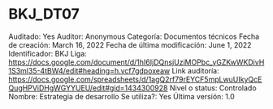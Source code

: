 # BKJ_DT07

Auditado: Yes
Auditor: Anonymous
Categoría: Documentos técnicos
Fecha de creación: March 16, 2022
Fecha de última modificación: June 1, 2022
Identificador: BKJ
Liga: https://docs.google.com/document/d/1hI6IjDQnsjUziMOPbc_yGZKwWKDivH1S3ml35-4tBW4/edit#heading=h.vcf7gdpoxeaw
Link auditoría: https://docs.google.com/spreadsheets/d/1agQ2rf79rEYCF5mpLwuUIkyQcEQugHPViDHgWGYYUEU/edit#gid=1434300928
Nivel o status: Controlado
Nombre: Estrategia de desarrollo
Se utiliza?: Yes
Última versión: 1.0